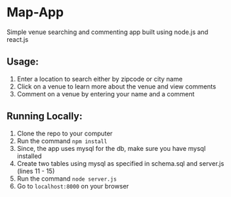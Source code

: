# Map-App
Simple venue searching and commenting app built using node.js and react.js

## Usage:
1. Enter a location to search either by zipcode or city name
2. Click on a venue to learn more about the venue and view comments
3. Comment on a venue by entering your name and a comment

## Running Locally:
1. Clone the repo to your computer
2. Run the command `npm install`
3. Since, the app uses mysql for the db, make sure you have mysql installed
4. Create two tables using mysql as specified in schema.sql and server.js (lines 11 - 15)
5. Run the command `node server.js`
6. Go to `localhost:8000` on your browser
